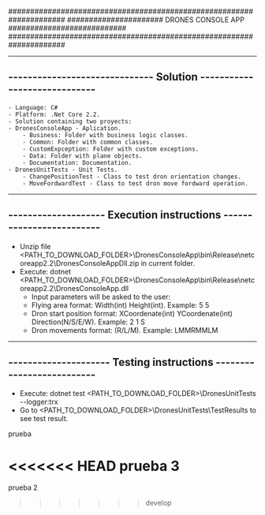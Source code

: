 #####################################################################
###################### DRONES CONSOLE APP ###########################
#####################################################################

---------------------------------------------------------------------
------------------------------ Solution -----------------------------
---------------------------------------------------------------------

    - Language: C#	
    - Platform: .Net Core 2.2.
    - Solution containing two proyects: 
	- DronesConsoleApp - Aplication. 
		- Business: Folder with business logic classes.
		- Common: Folder with common classes.
		- CustomExpception: Folder with custom exceptions.
		- Data: Folder with plane objects.
		- Documentation: Documentation.
	- DronesUnitTests - Unit Tests.
		- ChangePositionTest - Class to test dron orientation changes.
		- MoveFordwardTest - Class to test dron move fordward operation. 


---------------------------------------------------------------------
-------------------- Execution instructions -------------------------
---------------------------------------------------------------------

- Unzip file <PATH_TO_DOWNLOAD_FOLDER>\DronesConsoleApp\bin\Release\netcoreapp2.2\DronesConsoleAppDll.zip in current folder.
- Execute: dotnet <PATH_TO_DOWNLOAD_FOLDER>\DronesConsoleApp\bin\Release\netcoreapp2.2\DronesConsoleApp.dll
    - Input parameters will be asked to the user: 
	- Flying area format: Width(int) Height(int). Example: 5 5
	- Dron start position format: XCoordenate(int) YCoordenate(int) Direction(N/S/E/W). Example: 2 1 S
	- Dron movements format: (R/L/M). Example: LMMRMMLM

---------------------------------------------------------------------
--------------------- Testing instructions --------------------------
---------------------------------------------------------------------

- Execute: dotnet test <PATH_TO_DOWNLOAD_FOLDER>\DronesUnitTests --logger:trx
- Go to <PATH_TO_DOWNLOAD_FOLDER>\DronesUnitTests\TestResults to see test result.

prueba

<<<<<<< HEAD
prueba 3
=======
prueba 2

>>>>>>> develop
